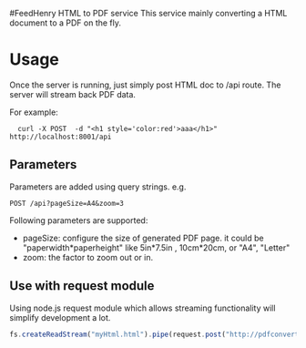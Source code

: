 #FeedHenry HTML to PDF service
This service mainly converting a HTML document to a PDF on the fly.

# Usage
Once the server is running, just simply post HTML doc to /api route.
The server will stream back PDF data.

For example:
```
  curl -X POST  -d "<h1 style='color:red'>aaa</h1>"  http://localhost:8001/api
```


## Parameters

Parameters are added using query strings. e.g.
```
POST /api?pageSize=A4&zoom=3
```

Following parameters are supported:

* pageSize: configure the size of generated PDF page. it could be "paperwidth\*paperheight" like 5in\*7.5in
, 10cm\*20cm, or "A4", "Letter"
* zoom: the factor to zoom out or in.


## Use with request module
Using node.js request module which allows streaming functionality will simplify development a lot.
```js
fs.createReadStream("myHtml.html").pipe(request.post("http://pdfconverterhost/api")).pipe(fs.createWriteStream("myPdf.pdf"));
```

